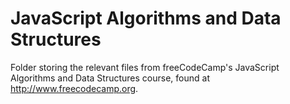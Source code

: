 # JavaScript Algorithms and Data Structures
Folder storing the relevant files from freeCodeCamp's JavaScript Algorithms and Data Structures course, found at http://www.freecodecamp.org.